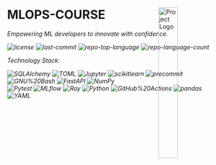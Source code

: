 <div id="top">

<!-- HEADER STYLE: MODERN -->
<div align="left" style="position: relative; width: 100%; height: 100%; ">

<img src="../../../../../../readmeai/assets/logos/terminal.svg" width="30%" style="position: absolute; top: 0; right: 0;" alt="Project Logo"/>

# MLOPS-COURSE

<em>Empowering ML developers to innovate with confidence.<em>

<!-- BADGES -->
<img src="https://img.shields.io/github/license/GokuMohandas/mlops-course?style=plastic&logo=opensourceinitiative&logoColor=white&color=4169e1" alt="license">
<img src="https://img.shields.io/github/last-commit/GokuMohandas/mlops-course?style=plastic&logo=git&logoColor=white&color=4169e1" alt="last-commit">
<img src="https://img.shields.io/github/languages/top/GokuMohandas/mlops-course?style=plastic&color=4169e1" alt="repo-top-language">
<img src="https://img.shields.io/github/languages/count/GokuMohandas/mlops-course?style=plastic&color=4169e1" alt="repo-language-count">

<em>Technology Stack:</em>

<img src="https://img.shields.io/badge/SQLAlchemy-D71F00.svg?style=plastic&logo=SQLAlchemy&logoColor=white" alt="SQLAlchemy">
<img src="https://img.shields.io/badge/TOML-9C4121.svg?style=plastic&logo=TOML&logoColor=white" alt="TOML">
<img src="https://img.shields.io/badge/Jupyter-F37626.svg?style=plastic&logo=Jupyter&logoColor=white" alt="Jupyter">
<img src="https://img.shields.io/badge/scikitlearn-F7931E.svg?style=plastic&logo=scikit-learn&logoColor=white" alt="scikitlearn">
<img src="https://img.shields.io/badge/precommit-FAB040.svg?style=plastic&logo=pre-commit&logoColor=black" alt="precommit">
<img src="https://img.shields.io/badge/GNU%20Bash-4EAA25.svg?style=plastic&logo=GNU-Bash&logoColor=white" alt="GNU%20Bash">
<img src="https://img.shields.io/badge/FastAPI-009688.svg?style=plastic&logo=FastAPI&logoColor=white" alt="FastAPI">
<img src="https://img.shields.io/badge/NumPy-013243.svg?style=plastic&logo=NumPy&logoColor=white" alt="NumPy">
<br>
<img src="https://img.shields.io/badge/Pytest-0A9EDC.svg?style=plastic&logo=Pytest&logoColor=white" alt="Pytest">
<img src="https://img.shields.io/badge/MLflow-0194E2.svg?style=plastic&logo=MLflow&logoColor=white" alt="MLflow">
<img src="https://img.shields.io/badge/Ray-028CF0.svg?style=plastic&logo=Ray&logoColor=white" alt="Ray">
<img src="https://img.shields.io/badge/Python-3776AB.svg?style=plastic&logo=Python&logoColor=white" alt="Python">
<img src="https://img.shields.io/badge/GitHub%20Actions-2088FF.svg?style=plastic&logo=GitHub-Actions&logoColor=white" alt="GitHub%20Actions">
<img src="https://img.shields.io/badge/pandas-150458.svg?style=plastic&logo=pandas&logoColor=white" alt="pandas">
<img src="https://img.shields.io/badge/YAML-CB171E.svg?style=plastic&logo=YAML&logoColor=white" alt="YAML">

</div>
</div>
<br clear="right">

---

## ⚛️ Table of Contents

<details>
<summary>Table of Contents</summary>

- [⚛ ️ Table of Contents](#-table-of-contents)
- [🔮 Overview](#-overview)
- [💫 Features](#-features)
- [🌌 Project Structure](#-project-structure)
    - [✨ Project Index](#-project-index)
- [⚡ Getting Started](#-getting-started)
    - [💠 Prerequisites](#-prerequisites)
    - [🔷 Installation](#-installation)
    - [🔹 Usage](#-usage)
    - [🔸 Testing](#-testing)
- [🌀 Roadmap](#-roadmap)
- [✴ ️ Contributing](#-contributing)
- [⭐ License](#-license)
- [✧ Acknowledgments](#-acknowledgments)

</details>

---

## 🔮 Overview

Welcome to the mlops-course tool, a comprehensive solution for managing machine learning operations seamlessly.

**Why mlops-course?**

This project simplifies ML workflow management with key features including:

- **🚀 Automated Code Formatting:** Ensure consistent code style effortlessly.
- **💻 Efficient Deployment Configuration:** Define deployment environments with ease.
- **🔮 Streamlined Model Serving:** Deploy and run models efficiently.
- **🎯 Hyperparameter Optimization:** Optimize model training for optimal results.
- **📊 Model Evaluation Metrics:** Calculate performance metrics accurately.

---

## 💫 Features

|      | Component       | Details                              |
| :--- | :-------------- | :----------------------------------- |
| ⚙️  | **Architecture**  | <ul><li>Follows a modular design pattern.</li><li>Utilizes containerization for CI/CD with GitHub Actions workflows.</li></ul> |
| 🔩 | **Code Quality**  | <ul><li>Consistent code formatting using tools like Flake8, Black, and isort.</li><li>Includes type annotations for better code clarity.</li></ul> |
| 📄 | **Documentation** | <ul><li>Utilizes MkDocs for generating documentation.</li><li>Documentation is well-structured and easy to navigate.</li></ul> |
| 🔌 | **Integrations**  | <ul><li>Integrates with various libraries and tools like MLflow, FastAPI, and Transformers for machine learning workflows.</li><li>Pre-commit hooks for automated checks before commits.</li></ul> |
| 🧩 | **Modularity**    | <ul><li>Codebase is organized into reusable modules for better maintainability.</li><li>Separation of concerns is evident in different components.</li></ul> |
| 🧪 | **Testing**       | <ul><li>Includes comprehensive testing with pytest and pytest-cov for code coverage.</li><li>Uses MLflow for experiment tracking and model versioning.</li></ul> |
| ⚡️  | **Performance**   | <ul><li>Optimizes performance using libraries like NumPy, Pandas, and PyTorch for efficient data processing and modeling.</li><li>Utilizes hyperparameter optimization with Hyperopt for better model performance.</li></ul> |
| 🛡️ | **Security**      | <ul><li>Implements security best practices with tools like cleanlab for label noise detection and Great Expectations for data validation.</li><li>Includes linting tools like Flake8 for code quality and security checks.</li></ul> |
| 📦 | **Dependencies**  | <ul><li>Manages dependencies using a requirements.txt file and a pyproject.toml file for package management.</li><li>Includes a wide range of libraries for various tasks like data processing, modeling, and visualization.</li></ul> |

---

## 🌌 Project Structure

```sh
└── mlops-course/
    ├── .github
    ├── LICENSE
    ├── Makefile
    ├── README.md
    ├── datasets
    ├── deploy
    ├── docs
    ├── madewithml
    ├── mkdocs.yml
    ├── notebooks
    ├── pyproject.toml
    ├── requirements.txt
    └── tests
```

### ✨ Project Index

<details open>
	<summary><b><code>MLOPS-COURSE/</code></b></summary>
	<!-- __root__ Submodule -->
	<details>
		<summary><b>__root__</b></summary>
		<blockquote>
			<div class='directory-path' style='padding: 8px 0; color: #666;'>
				<code><b>⦿ __root__</b></code>
			<table style='width: 100%; border-collapse: collapse;'>
			<thead>
				<tr style='background-color: #f8f9fa;'>
					<th style='width: 30%; text-align: left; padding: 8px;'>File Name</th>
					<th style='text-align: left; padding: 8px;'>Summary</th>
				</tr>
			</thead>
				<tr style='border-bottom: 1px solid #eee;'>
					<td style='padding: 8px;'><b><a href='https://github.com/GokuMohandas/mlops-course/blob/master/mkdocs.yml'>mkdocs.yml</a></b></td>
					<td style='padding: 8px;'>- Define the structure and navigation for the Made With ML website using the mkdocs.yml file<br>- Set the site name, URLs, navigation links, theme, plugins, and watch for file changes<br>- This file configures the overall appearance and functionality of the documentation site.</td>
				</tr>
				<tr style='border-bottom: 1px solid #eee;'>
					<td style='padding: 8px;'><b><a href='https://github.com/GokuMohandas/mlops-course/blob/master/requirements.txt'>requirements.txt</a></b></td>
					<td style='padding: 8px;'>Specify project dependencies and versions in the requirements.txt file for seamless setup and execution within the codebase architecture.</td>
				</tr>
				<tr style='border-bottom: 1px solid #eee;'>
					<td style='padding: 8px;'><b><a href='https://github.com/GokuMohandas/mlops-course/blob/master/Makefile'>Makefile</a></b></td>
					<td style='padding: 8px;'>- Maintain codebase cleanliness and style with Makefile commands<br>- Use style to format code and clean to remove unnecessary files<br>- Improve code readability and organization effortlessly.</td>
				</tr>
				<tr style='border-bottom: 1px solid #eee;'>
					<td style='padding: 8px;'><b><a href='https://github.com/GokuMohandas/mlops-course/blob/master/pyproject.toml'>pyproject.toml</a></b></td>
					<td style='padding: 8px;'>- Optimize code formatting and style using Black, iSort, and Flake8 configurations specified in pyproject.toml<br>- Ensure consistent code style, structure, and adherence to best practices across the project<br>- Improve readability and maintainability of the codebase through automated formatting and linting.</td>
				</tr>
			</table>
		</blockquote>
	</details>
	<!-- deploy Submodule -->
	<details>
		<summary><b>deploy</b></summary>
		<blockquote>
			<div class='directory-path' style='padding: 8px 0; color: #666;'>
				<code><b>⦿ deploy</b></code>
			<table style='width: 100%; border-collapse: collapse;'>
			<thead>
				<tr style='background-color: #f8f9fa;'>
					<th style='width: 30%; text-align: left; padding: 8px;'>File Name</th>
					<th style='text-align: left; padding: 8px;'>Summary</th>
				</tr>
			</thead>
				<tr style='border-bottom: 1px solid #eee;'>
					<td style='padding: 8px;'><b><a href='https://github.com/GokuMohandas/mlops-course/blob/master/deploy/cluster_env.yaml'>cluster_env.yaml</a></b></td>
					<td style='padding: 8px;'>- Define the deployment environment configuration for the project<br>- Specifies the base image, environment variables, Debian packages, Python dependencies, and post-build commands needed for setting up the cluster environment.</td>
				</tr>
				<tr style='border-bottom: 1px solid #eee;'>
					<td style='padding: 8px;'><b><a href='https://github.com/GokuMohandas/mlops-course/blob/master/deploy/cluster_compute.yaml'>cluster_compute.yaml</a></b></td>
					<td style='padding: 8px;'>Define cluster compute configuration for AWS deployment in us-east2 region with specified instance types, storage, and tags.</td>
				</tr>
			</table>
			<!-- jobs Submodule -->
			<details>
				<summary><b>jobs</b></summary>
				<blockquote>
					<div class='directory-path' style='padding: 8px 0; color: #666;'>
						<code><b>⦿ deploy.jobs</b></code>
					<table style='width: 100%; border-collapse: collapse;'>
					<thead>
						<tr style='background-color: #f8f9fa;'>
							<th style='width: 30%; text-align: left; padding: 8px;'>File Name</th>
							<th style='text-align: left; padding: 8px;'>Summary</th>
						</tr>
					</thead>
						<tr style='border-bottom: 1px solid #eee;'>
							<td style='padding: 8px;'><b><a href='https://github.com/GokuMohandas/mlops-course/blob/master/deploy/jobs/workloads.yaml'>workloads.yaml</a></b></td>
							<td style='padding: 8px;'>- Define deployment configurations for the workloads job in the project<br>- Specifies project ID, cluster environment, compute configuration, runtime environment settings, entry point script, and retry policy<br>- Update relevant fields like usernames before deployment.</td>
						</tr>
						<tr style='border-bottom: 1px solid #eee;'>
							<td style='padding: 8px;'><b><a href='https://github.com/GokuMohandas/mlops-course/blob/master/deploy/jobs/workloads.sh'>workloads.sh</a></b></td>
							<td style='padding: 8px;'>- Execute a script to run tests, train a model, evaluate performance, and save results to S3<br>- The script sets up necessary environment variables, runs tests on data and code, trains a model, evaluates it, and saves results to S3 for further analysis and deployment.</td>
						</tr>
					</table>
				</blockquote>
			</details>
			<!-- services Submodule -->
			<details>
				<summary><b>services</b></summary>
				<blockquote>
					<div class='directory-path' style='padding: 8px 0; color: #666;'>
						<code><b>⦿ deploy.services</b></code>
					<table style='width: 100%; border-collapse: collapse;'>
					<thead>
						<tr style='background-color: #f8f9fa;'>
							<th style='width: 30%; text-align: left; padding: 8px;'>File Name</th>
							<th style='text-align: left; padding: 8px;'>Summary</th>
						</tr>
					</thead>
						<tr style='border-bottom: 1px solid #eee;'>
							<td style='padding: 8px;'><b><a href='https://github.com/GokuMohandas/mlops-course/blob/master/deploy/services/serve_model.yaml'>serve_model.yaml</a></b></td>
							<td style='padding: 8px;'>Define deployment configuration for serving machine learning models with Ray Serve in the project architecture.</td>
						</tr>
						<tr style='border-bottom: 1px solid #eee;'>
							<td style='padding: 8px;'><b><a href='https://github.com/GokuMohandas/mlops-course/blob/master/deploy/services/serve_model.py'>serve_model.py</a></b></td>
							<td style='padding: 8px;'>- Serve model by deploying and running the specified model with a threshold of 0.9<br>- Copies model artifacts and results from S3 to the local directory<br>- Binds the model deployment to a specific run ID for execution.</td>
						</tr>
					</table>
				</blockquote>
			</details>
		</blockquote>
	</details>
	<!-- madewithml Submodule -->
	<details>
		<summary><b>madewithml</b></summary>
		<blockquote>
			<div class='directory-path' style='padding: 8px 0; color: #666;'>
				<code><b>⦿ madewithml</b></code>
			<table style='width: 100%; border-collapse: collapse;'>
			<thead>
				<tr style='background-color: #f8f9fa;'>
					<th style='width: 30%; text-align: left; padding: 8px;'>File Name</th>
					<th style='text-align: left; padding: 8px;'>Summary</th>
				</tr>
			</thead>
				<tr style='border-bottom: 1px solid #eee;'>
					<td style='padding: 8px;'><b><a href='https://github.com/GokuMohandas/mlops-course/blob/master/madewithml/config.py'>config.py</a></b></td>
					<td style='padding: 8px;'>- Configure logging, MLflow, and directory paths in the project<br>- Set up loggers for different levels and store logs in designated directories<br>- Define constraints for stopwords used in the project.</td>
				</tr>
				<tr style='border-bottom: 1px solid #eee;'>
					<td style='padding: 8px;'><b><a href='https://github.com/GokuMohandas/mlops-course/blob/master/madewithml/models.py'>models.py</a></b></td>
					<td style='padding: 8px;'>- Define a model architecture for fine-tuning a Large Language Model (LLM)<br>- The code implements a neural network with dropout and linear layers to classify text data into multiple classes<br>- It leverages PyTorch for efficient deep learning computations.</td>
				</tr>
				<tr style='border-bottom: 1px solid #eee;'>
					<td style='padding: 8px;'><b><a href='https://github.com/GokuMohandas/mlops-course/blob/master/madewithml/predict.py'>predict.py</a></b></td>
					<td style='padding: 8px;'>- Generates predictions for project tags based on input title and description using the best checkpoint from an MLflow experiment<br>- The code leverages a TorchPredictor to process input data and provide tag predictions with associated probabilities<br>- The predict.py file encapsulates functions for decoding indices to labels, formatting probabilities, and retrieving the best checkpoint for inference.</td>
				</tr>
				<tr style='border-bottom: 1px solid #eee;'>
					<td style='padding: 8px;'><b><a href='https://github.com/GokuMohandas/mlops-course/blob/master/madewithml/serve.py'>serve.py</a></b></td>
					<td style='padding: 8px;'>- Serve.py initializes a FastAPI application for deploying machine learning models<br>- It handles health checks, retrieves run IDs, evaluates models, and makes predictions with custom logic<br>- The code integrates with MLflow for model tracking and leverages Ray for efficient serving.</td>
				</tr>
				<tr style='border-bottom: 1px solid #eee;'>
					<td style='padding: 8px;'><b><a href='https://github.com/GokuMohandas/mlops-course/blob/master/madewithml/utils.py'>utils.py</a></b></td>
					<td style='padding: 8px;'>- The code file <code>utils.py</code> provides essential functions for setting seeds, loading/saving dictionaries, padding arrays, converting batches, and retrieving MLflow run IDs<br>- These functions ensure data consistency, reproducibility, and seamless integration with MLflow for efficient experimentation and model training within the project architecture.</td>
				</tr>
				<tr style='border-bottom: 1px solid #eee;'>
					<td style='padding: 8px;'><b><a href='https://github.com/GokuMohandas/mlops-course/blob/master/madewithml/tune.py'>tune.py</a></b></td>
					<td style='padding: 8px;'>- Optimize hyperparameters for training workloads using a robust tuning experiment<br>- Configure dataset, preprocessing, trainer, and search algorithms to find the best model parameters<br>- Utilize Ray for distributed computing and MLflow for experiment tracking<br>- Achieve optimal results through efficient hyperparameter search and tuning strategies.</td>
				</tr>
				<tr style='border-bottom: 1px solid #eee;'>
					<td style='padding: 8px;'><b><a href='https://github.com/GokuMohandas/mlops-course/blob/master/madewithml/train.py'>train.py</a></b></td>
					<td style='padding: 8px;'>- Train model function to distribute workload, utilizing Ray for scalability<br>- It trains a model using specified dataset and hyperparameters, reporting results<br>- The function orchestrates training loops across multiple workers, leveraging GPUs if available<br>- It integrates MLflow for experiment tracking and checkpointing for model persistence<br>- The process includes data preprocessing, model training, and result logging.</td>
				</tr>
				<tr style='border-bottom: 1px solid #eee;'>
					<td style='padding: 8px;'><b><a href='https://github.com/GokuMohandas/mlops-course/blob/master/madewithml/evaluate.py'>evaluate.py</a></b></td>
					<td style='padding: 8px;'>- Evaluate model performance metrics on a dataset using the provided code file<br>- Calculate overall and per-class metrics, along with slice-specific metrics for NLP projects and short text descriptions<br>- The code loads data, makes predictions, and logs results, offering insights into model effectiveness across different slices.</td>
				</tr>
				<tr style='border-bottom: 1px solid #eee;'>
					<td style='padding: 8px;'><b><a href='https://github.com/GokuMohandas/mlops-course/blob/master/madewithml/data.py'>data.py</a></b></td>
					<td style='padding: 8px;'>- Load and preprocess data, split into train/test sets, and clean text using stopwords<br>- Tokenize text inputs using a BERT tokenizer and preprocess data for model training<br>- Custom preprocessor class for fitting and transforming data.</td>
				</tr>
			</table>
		</blockquote>
	</details>
	<!-- .github Submodule -->
	<details>
		<summary><b>.github</b></summary>
		<blockquote>
			<div class='directory-path' style='padding: 8px 0; color: #666;'>
				<code><b>⦿ .github</b></code>
			<!-- workflows Submodule -->
			<details>
				<summary><b>workflows</b></summary>
				<blockquote>
					<div class='directory-path' style='padding: 8px 0; color: #666;'>
						<code><b>⦿ .github.workflows</b></code>
					<table style='width: 100%; border-collapse: collapse;'>
					<thead>
						<tr style='background-color: #f8f9fa;'>
							<th style='width: 30%; text-align: left; padding: 8px;'>File Name</th>
							<th style='text-align: left; padding: 8px;'>Summary</th>
						</tr>
					</thead>
						<tr style='border-bottom: 1px solid #eee;'>
							<td style='padding: 8px;'><b><a href='https://github.com/GokuMohandas/mlops-course/blob/master/.github/workflows/serve.yaml'>serve.yaml</a></b></td>
							<td style='padding: 8px;'>Enable serving the model by configuring AWS credentials, setting up dependencies, and deploying the model using AnyScale.</td>
						</tr>
						<tr style='border-bottom: 1px solid #eee;'>
							<td style='padding: 8px;'><b><a href='https://github.com/GokuMohandas/mlops-course/blob/master/.github/workflows/json_to_md.py'>json_to_md.py</a></b></td>
							<td style='padding: 8px;'>- Converts JSON data into Markdown format, facilitating easy documentation creation<br>- Parses JSON keys and values, generating structured tables for nested data and lists<br>- The script reads a JSON file, processes its content, and saves the formatted Markdown output to a specified file.</td>
						</tr>
						<tr style='border-bottom: 1px solid #eee;'>
							<td style='padding: 8px;'><b><a href='https://github.com/GokuMohandas/mlops-course/blob/master/.github/workflows/workloads.yaml'>workloads.yaml</a></b></td>
							<td style='padding: 8px;'>- Automate AWS workload deployment, result retrieval, and PR commenting<br>- Configure AWS credentials, set up dependencies, run workloads, fetch results from S3, and comment on PRs with training and evaluation results.</td>
						</tr>
						<tr style='border-bottom: 1px solid #eee;'>
							<td style='padding: 8px;'><b><a href='https://github.com/GokuMohandas/mlops-course/blob/master/.github/workflows/documentation.yaml'>documentation.yaml</a></b></td>
							<td style='padding: 8px;'>Generate and deploy documentation using MkDocs and MkDocstrings for the projects main branch.</td>
						</tr>
					</table>
				</blockquote>
			</details>
		</blockquote>
	</details>
	<!-- notebooks Submodule -->
	<details>
		<summary><b>notebooks</b></summary>
		<blockquote>
			<div class='directory-path' style='padding: 8px 0; color: #666;'>
				<code><b>⦿ notebooks</b></code>
			<table style='width: 100%; border-collapse: collapse;'>
			<thead>
				<tr style='background-color: #f8f9fa;'>
					<th style='width: 30%; text-align: left; padding: 8px;'>File Name</th>
					<th style='text-align: left; padding: 8px;'>Summary</th>
				</tr>
			</thead>
				<tr style='border-bottom: 1px solid #eee;'>
					<td style='padding: 8px;'><b><a href='https://github.com/GokuMohandas/mlops-course/blob/master/notebooks/benchmarks.ipynb'>benchmarks.ipynb</a></b></td>
					<td style='padding: 8px;'>- Project SummaryThe <code>benchmarks.ipynb</code> notebook within the project serves as a comprehensive guide for evaluating and comparing the performance metrics of various components within the codebase<br>- It provides a structured approach to conducting benchmarks, analyzing results, and making informed decisions based on the performance data gathered<br>- This notebook is essential for ensuring that the codebase maintains optimal performance levels and can assist in identifying areas for potential optimization and enhancement.</td>
				</tr>
				<tr style='border-bottom: 1px solid #eee;'>
					<td style='padding: 8px;'><b><a href='https://github.com/GokuMohandas/mlops-course/blob/master/notebooks/madewithml.ipynb'>madewithml.ipynb</a></b></td>
					<td style='padding: 8px;'>- Project SummaryThe <code>madewithml.ipynb</code> notebook file within the project serves as a central hub for showcasing the Made With ML platform, emphasizing its core mission of enabling developers to engage with Machine Learning (ML) through a comprehensive approach encompassing design, development, deployment, and iteration<br>- This notebook acts as a gateway for developers to explore and leverage ML concepts and tools within a structured and user-friendly environment, fostering a community-driven ethos of learning and growth in the ML domain.</td>
				</tr>
			</table>
		</blockquote>
	</details>
</details>

---

## ⚡ Getting Started

### 💠 Prerequisites

This project requires the following dependencies:

- **Programming Language:** Python
- **Package Manager:** Pip

### 🔷 Installation

Build mlops-course from the source and install dependencies:

1. **Clone the repository:**

    ```sh
    ❯ git clone https://github.com/GokuMohandas/mlops-course
    ```

2. **Navigate to the project directory:**

    ```sh
    ❯ cd mlops-course
    ```

3. **Install the dependencies:**

<!-- SHIELDS BADGE CURRENTLY DISABLED -->
	<!-- [![pip][pip-shield]][pip-link] -->
	<!-- REFERENCE LINKS -->
	<!-- [pip-shield]: https://img.shields.io/badge/Pip-3776AB.svg?style={badge_style}&logo=pypi&logoColor=white -->
	<!-- [pip-link]: https://pypi.org/project/pip/ -->

	**Using [pip](https://pypi.org/project/pip/):**

	```sh
	❯ pip install -r requirements.txt
	```


### 🔹 Usage

Run the project with:

**Using [pip](https://pypi.org/project/pip/):**
```sh
python {entrypoint}
```

### 🔸 Testing

Mlops-course uses the {__test_framework__} test framework. Run the test suite with:

**Using [pip](https://pypi.org/project/pip/):**
```sh
pytest
```


---

## 🌀 Roadmap

- [X] **`Task 1`**: <strike>Implement feature one.</strike>
- [ ] **`Task 2`**: Implement feature two.
- [ ] **`Task 3`**: Implement feature three.

---

## ✴️ Contributing

- **💬 [Join the Discussions](https://github.com/GokuMohandas/mlops-course/discussions)**: Share your insights, provide feedback, or ask questions.
- **🐛 [Report Issues](https://github.com/GokuMohandas/mlops-course/issues)**: Submit bugs found or log feature requests for the `mlops-course` project.
- **💡 [Submit Pull Requests](https://github.com/GokuMohandas/mlops-course/blob/main/CONTRIBUTING.md)**: Review open PRs, and submit your own PRs.

<details closed>
<summary>Contributing Guidelines</summary>

1. **Fork the Repository**: Start by forking the project repository to your github account.
2. **Clone Locally**: Clone the forked repository to your local machine using a git client.
   ```sh
   git clone https://github.com/GokuMohandas/mlops-course
   ```
3. **Create a New Branch**: Always work on a new branch, giving it a descriptive name.
   ```sh
   git checkout -b new-feature-x
   ```
4. **Make Your Changes**: Develop and test your changes locally.
5. **Commit Your Changes**: Commit with a clear message describing your updates.
   ```sh
   git commit -m 'Implemented new feature x.'
   ```
6. **Push to github**: Push the changes to your forked repository.
   ```sh
   git push origin new-feature-x
   ```
7. **Submit a Pull Request**: Create a PR against the original project repository. Clearly describe the changes and their motivations.
8. **Review**: Once your PR is reviewed and approved, it will be merged into the main branch. Congratulations on your contribution!
</details>

<details closed>
<summary>Contributor Graph</summary>
<br>
<p align="left">
   <a href="https://github.com{/GokuMohandas/mlops-course/}graphs/contributors">
      <img src="https://contrib.rocks/image?repo=GokuMohandas/mlops-course">
   </a>
</p>
</details>

---

## ⭐ License

Mlops-course is protected under the [LICENSE](https://choosealicense.com/licenses) License. For more details, refer to the [LICENSE](https://choosealicense.com/licenses/) file.

---

## ✧ Acknowledgments

- Credit `contributors`, `inspiration`, `references`, etc.

<div align="left"><a href="#top">⬆ Return</a></div>

---

<!-- README-AI COMMAND: -->
<!--
```sh
readmeai \
    --repository 'https://github.com/GokuMohandas/mlops-course' \
    --output 'docs/docs/examples/generated/tmp/readme-mlops-course.md' \
    --badge-style 'plastic' \
    --badge-color '4169e1' \
    --logo 'TERMINAL' \
    --header-style 'MODERN' \
    --navigation-style 'ACCORDION' \
    --emojis 'quantum' \
    --temperature 0.116 \
    --tree-max-depth 1 \
    --api openai
```
-->
